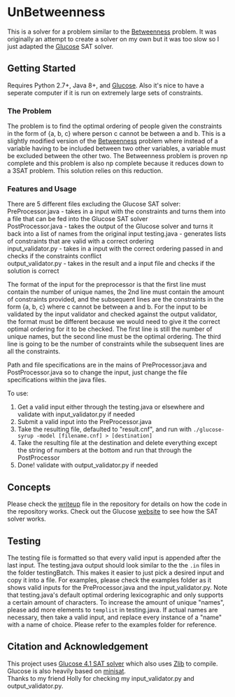 # UnBetweenness

This is a solver for a problem similar to the [Betweenness](https://en.wikipedia.org/wiki/Betweenness) problem. It was originally an attempt to create a solver on my own but it was too slow so I just adapted the [Glucose](http://www.labri.fr/perso/lsimon/glucose/) SAT solver.

## Getting Started

Requires Python 2.7+, Java 8+, and [Glucose](http://www.labri.fr/perso/lsimon/glucose/). Also it's nice to have a seperate computer if it is run on extremely large sets of constraints.

### The Problem
The problem is to find the optimal ordering of people given the constraints in the form of {a, b, c} where person c cannot be between a and b. This is a slightly modified version of the [Betweenness](https://en.wikipedia.org/wiki/Betweenness) problem where instead of a variable having to be included between two other variables, a variable must be excluded between the other two. The Betweenness problem is proven np complete and this problem is also np complete because it reduces down to a 3SAT problem. This solution relies on this reduction.

### Features and Usage
There are 5 different files excluding the Glucose SAT solver:  
PreProcessor.java - takes in a input with the constraints and turns them into a file that can be fed into the Glucose SAT solver  
PostProcessor.java - takes the output of the Glucose solver and turns it back into a list of names from the original input 
testing.java - generates lists of constraints that are valid with a correct ordering  
input_validator.py - takes in a input with the correct ordering passed in and checks if the constraints conflict  
output_validator.py - takes in the result and a input file and checks if the solution is correct  

The format of the input for the preprocessor is that the first line must contain the number of unique names, the 2nd line must contain the amount of constraints provided, and the subsequent lines are the constraints in the form {a, b, c} where c cannot be between a and b. For the input to be validated by the input validator and checked against the output validator, the format must be different because we would need to give it the correct optimal ordering for it to be checked. The first line is still the number of unique names, but the second line must be the optimal ordering. The third line is going to be the number of constraints while the subsequent lines are all the constraints. 

Path and file specifications are in the mains of PreProcessor.java and PostProcessor.java so to change the input, just change the file specifications within the java files.  

To use:  
1. Get a valid input either through the testing.java or elsewhere and validate with input_validator.py if needed
1. Submit a valid input into the PreProcessor.java  
2. Take the resulting file, defaulted to "result.cnf", and run with  `./glucose-syrup -model [filename.cnf] > [destination]`
3. Take the resulting file at the destination and delete everything except the string of numbers at the bottom and run that through the PostProcessor  
4. Done! validate with output_validator.py if needed

## Concepts
Please check the [writeup](https://github.com/fubishio/UnBetweenness/blob/master/writeup.pdf) file in the repository for details on how the code in the repository works. Check out the Glucose [website](http://www.labri.fr/perso/lsimon/glucose/) to see how the SAT solver works.

## Testing
The testing file is formatted so that every valid input is appended after the last input. The testing.java output should look similar to the the `.in` files in the folder testingBatch. This makes it easier to just pick a desired input and copy it into a file. For examples, please check the examples folder as it shows valid inputs for the PreProcessor.java and the input_validator.py. Note that testing.java's default optimal ordering lexicographic and only supports a certain amount of characters. To increase the amount of unique "names", please add more elements to `templist` in testing.java. If actual names are necessary, then take a valid input, and replace every instance of a "name" with a name of choice. Please refer to the examples folder for reference. 

## Citation and Acknowledgement 
This project uses [Glucose 4.1 SAT solver](http://www.labri.fr/perso/lsimon/glucose/) which also uses [Zlib](https://github.com/madler/zlib) to compile. Glucose is also heavily based on [minisat](http://minisat.se/).  
Thanks to my friend Holly for checking my input_validator.py and output_validator.py.
